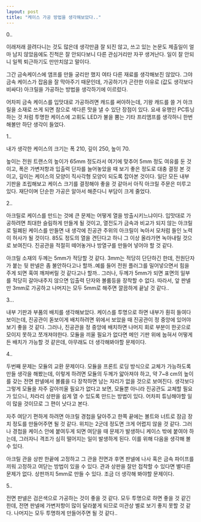 ```yaml
---
layout: post
title: "케이스 가공 방법을 생각해보았다.."
---
```


0..

이래저래 끌려다니는 것도 많은데 생각만큼 잘 되진 않고, 쓰고 있는 논문도 제출일이 얼마 남지 않았음에도 진척은 잘 안되다보니 다른 관심거리만 자꾸 생겨난다. 일이 잘 안되니 일찍 퇴근하기도 만만치않고 말이다.

그간 금속케이스에 앰프를 만들 궁리만 했지 여타 다른 재료를 생각해보진 않았다. 그야 금속 케이스가 잡음을 잘 막아주기 때문인데, 가공하기가 곤란한 이유로 (값도 생각보다 비싸다) 아크릴을 가공하는 방법을 생각하기에 이르렀다.

어차피 금속 케이스를 입맛대로 가공하려면 캐드를 써야하는데, 기왕 캐드를 쓸 거 아크릴을 소재로 쓰게 되면 참으로 색다른 맛을 낼 수 있단 장점이 있다. 요새 유행인 PC튜닝하는 것 처럼 투명한 케이스에 고휘도 LED가 불을 뿜는 기타 프리앰프를 생각하니 한번 해볼만 하단 생각이 들었다.

1..

내가 생각한 케이스의 크기는 폭 210, 깊이 250, 높이 70.

높이는 전원 트랜스의 높이가 65mm 정도라서 여기에 맞추어 5mm 정도 여유를 둔 것이고, 폭은 가변저항과 입출력 단자를 늘어놓았을 때 보기 좋은 정도로 대충 결정 본 것이고, 깊이는 케이스의 모양이 직사각형 모양이 되도록 잡아본 것이다. 일단 모든 내부 기판을 조립해보고 케이스 크기를 결정해야 좋을 것 같아서 아직 아크릴 주문은 미루고 있다. 재단이며 단순한 가공은 알아서 해준다니 부담이 크게 줄었다.

2..

아크릴로 케이스를 만드는 것에 큰 문제는 어떻게 열을 방출시키느냐이다. 입맛대로 가공하려면 최대한 슬림하게 만들게 될 것이고, 열전도가 금속과 비교가 되지 않는 아크릴로 밀폐된 케이스를 만들면 내 생각에 진공관 주위의 아크릴이 녹아서 모처럼 들인 노력이 허사가 될 것이다. 85도 정도의 열을 견딘다고 하니 그 이상 올라가면 녹아내릴 것으로 보여진다. 진공관을 적절히 떼어놓거나 방열구를 만들어 넣어야 할 것 같다. 

아크릴 소재의 두께는 5mm가 적당할 것 같다. 3mm는 적당히 단단하긴 한데, 전원단자가 붙는 뒷 판넬은 좀 불안하다고나 할까..예를 들어 전원 플러그를 밀어넣으면서 힘을 주게 되면 혹여 깨져버릴 것 같다고나 할까.. 그러나, 두께가 5mm가 되면 표면의 일부를 적당히 갈아내주지 않으면 입출력 단자와 볼륨등을 장착할 수 없다. 따라서, 앞 판넬만 3mm로 가공하고 나머지는 모두 5mm로 해주면 깔끔하게 끝날 것 같다..

3...

내부 기판과 부품의 배치를 생각해보았다. 케이스를 투명으로 하면 내부가 훤히 들여다보이는데, 진공관이 돋보이게 배치하려면 위에서 보았을 때 진공관이 정 중앙에 있어야 보기 좋을 것 같다. 그러나, 진공관을 정 중앙에 배치하면 나머지 회로 부분이 한곳으로 모이지 못하고 쪼개져야한다. 모듈을 끼울 필요가 없다면 메인 기판 위에 눕혀서 어떻게든 배치가 가능할 것 같은데, 아무래도 더 생각해봐야할 문제이다.

4..

두번째 문제는 모듈의 교환 문제이다. 모듈을 프론트 로딩 방식으로 교체가 가능하도록 만들 생각을 해봤는데, 이렇게 하려면 모듈의 두께가 얇아져야 하고, 약 7~8 cm의 높이를 갖는 전면 판넬에서 볼륨을 다 장착하면 남는 자리가 없을 것으로 보여진다. 생각보다 그렇게 모듈을 자주 갈아끼울 필요가 없다고 보면, 모듈뿐 아니라 진공관도 교체할 필요가 있으니, 차라리 상판을 쉽게 열 수 있도록 만드는 방법이 있다. 어차피 튜닝해야할 일이 많을 것이므로 그 편이 낫다고 본다.

자주 여닫기 편하게 하려면 아크릴 경첩을 달아주고 한쪽 끝에는 볼트와 너트로 잠금 장치 정도를 만들어주면 될 것 같다. 위치는 2군데 정도면 크게 어렵지 않을 것 같다. 그러나 경첩을 케이스 안에 붙여두게 되면 여닫을 때 문제가 발생하니 케이스 밖에 붙여야 하는데, 그러자니 격조가 심히 떨어지는 일이 발생하게 된다. 이를 위해 다음을 생각해 볼 수 있다.

아크릴 관을 상판 한끝에 고정하고 그 관을 전면과 후면 판넬에 나사 혹은 금속 파이프를 끼워 고정하고 여닫는 방법이 있을 수 있다. 관과 상판을 잘만 접착할 수 있다면 별다른 문제가 없다. 상판까지 5mm로 만들 수 있다. 조금 더 생각해 봐야할 문제이다.

5..

전면 판넬은 검은색으로 가공하는 것이 좋을 것 같다. 모두 투명으로 하면 좋을 것 같긴한데, 전면 판넬에 가변저항이 많이 달라붙게 되므로 미관상 별로 보기 좋지 못할 것 같다. 나머지는 모두 투명하게 만들어주면 될 것 같다..


